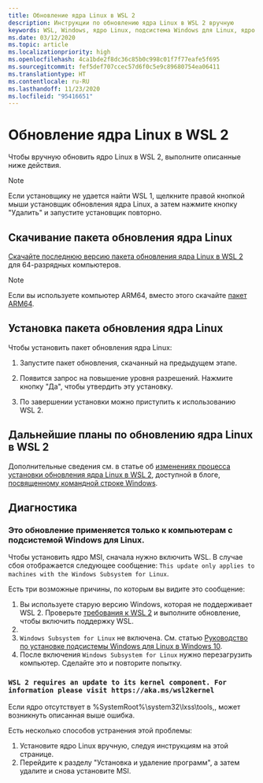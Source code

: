 ```yaml
---
title: Обновление ядра Linux в WSL 2
description: Инструкции по обновлению ядра Linux в WSL 2 вручную
keywords: WSL, Windows, ядро Linux, подсистема Windows для Linux, ядро
ms.date: 03/12/2020
ms.topic: article
ms.localizationpriority: high
ms.openlocfilehash: 4ca1bde2f8dc36c85b0c998c01f7f77eafe5f695
ms.sourcegitcommit: fef5def707ccec57d6f0c5e9c89680754ea06411
ms.translationtype: HT
ms.contentlocale: ru-RU
ms.lasthandoff: 11/23/2020
ms.locfileid: "95416651"
---
```

# <a name="updating-the-wsl-2-linux-kernel"></a>Обновление ядра Linux в WSL 2

Чтобы вручную обновить ядро Linux в WSL 2, выполните описанные ниже действия.

> [!NOTE] 
> Если установщику не удается найти WSL 1, щелкните правой кнопкой мыши установщик обновления ядра Linux, а затем нажмите кнопку "Удалить" и запустите установщик повторно.

## <a name="download-the-linux-kernel-update-package"></a>Скачивание пакета обновления ядра Linux

[Скачайте последнюю версию пакета обновления ядра Linux в WSL 2](https://wslstorestorage.blob.core.windows.net/wslblob/wsl_update_x64.msi) для 64-разрядных компьютеров.

> [!NOTE]
> Если вы используете компьютер ARM64, вместо этого скачайте [пакет ARM64](https://wslstorestorage.blob.core.windows.net/wslblob/wsl_update_arm64.msi).

## <a name="install-the-linux-kernel-update-package"></a>Установка пакета обновления ядра Linux

Чтобы установить пакет обновления ядра Linux:

  1. Запустите пакет обновления, скачанный на предыдущем этапе.

  2. Появится запрос на повышение уровня разрешений. Нажмите кнопку "Да", чтобы утвердить эту установку.

  3. По завершении установки можно приступить к использованию WSL 2.

## <a name="future-plans-for-updating-the-wsl2-linux-kernel"></a>Дальнейшие планы по обновлению ядра Linux в WSL 2

Дополнительные сведения см. в статье об [изменениях процесса установки обновления ядра Linux в WSL 2](https://devblogs.microsoft.com/commandline/wsl2-will-be-generally-available-in-windows-10-version-2004), доступной в блоге, [посвященному командной строке Windows](https://aka.ms/cliblog).

## <a name="troubleshooting"></a>Диагностика

### <a name="this-update-only-applies-to-machines-with-the-windows-subsystem-for-linux"></a>Это обновление применяется только к компьютерам с подсистемой Windows для Linux.
Чтобы установить ядро MSI, сначала нужно включить WSL. В случае сбоя отображается следующее сообщение: `This update only applies to machines with the Windows Subsystem for Linux`. 

Есть три возможные причины, по которым вы видите это сообщение:

1. Вы используете старую версию Windows, которая не поддерживает WSL 2. Проверьте [требования к WSL 2](./install-win10.md#step-2---update-to-wsl-2) и выполните обновление, чтобы включить поддержку WSL. 
2. 
2. `Windows Subsystem for Linux` не включена. См. статью [Руководство по установке подсистемы Windows для Linux в Windows 10](./install-win10.md#step-1---enable-the-windows-subsystem-for-linux).
3. После включения `Windows Subsystem for Linux` нужно перезагрузить компьютер. Сделайте это и повторите попытку.

### `WSL 2 requires an update to its kernel component. For information please visit https://aka.ms/wsl2kernel`

Если ядро отсутствует в %SystemRoot%\system32\lxss\tools\,, может возникнуть описанная выше ошибка.

Есть несколько способов устранения этой проблемы:

1. Установите ядро Linux вручную, следуя инструкциям на этой странице.
2. Перейдите к разделу "Установка и удаление программ", а затем удалите и снова установите MSI.
